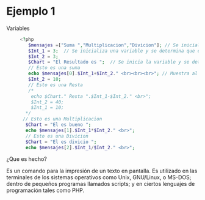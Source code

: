 # Ejemplo 1

Variables
```php
     <?php
        $mensajes =["Suma ","Multiplicacion","Divicion"]; // Se inicializa la variable y se determina que es un array al colocar el contenido dentro de "[]"
        $Int_1 = 3;  // Se inicializa una variable y se determina que es del tipo INT al asignarle un número
        $Int_2 = 3;
        $Chart = "El Resultado es ";  // Se inicia la variable y se determina que es del tipo String o al signarle caracteres dentro de comillas
        // Esto es una suma
        echo $mensajes[0].$Int_1+$Int_2." <br><br><br>"; // Muestra al cliente la suma
        $Int_2 = 10;
        // Esto es una Resta
        /*
         echo $Chart." Resta ".$Int_1-$Int_2." <br>";
         $Int_2 = 40;
         $Int_1 = 10;
       */
      // Esto es una Multiplicacion
       $Chart = "El es bueno ";
       echo $mensajes[1].$Int_1*$Int_2." <br>";
       // Esto es una Divicion
       $Chart = "El es divicio ";
       echo $mensajes[2].$Int_1/$Int_2." <br>";
```
¿Que es hecho?

Es un comando para la impresión de un texto en pantalla. Es utilizado en las terminales de los sistemas operativos como Unix, GNU/Linux, o MS-DOS; dentro de pequeños programas llamados scripts; y en ciertos lenguajes de programación tales como PHP.